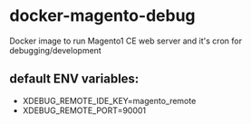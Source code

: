 # docker-magento-debug
Docker image to run Magento1 CE web server and it's cron for debugging/development

## default ENV variables:
* XDEBUG_REMOTE_IDE_KEY=magento_remote
* XDEBUG_REMOTE_PORT=90001


